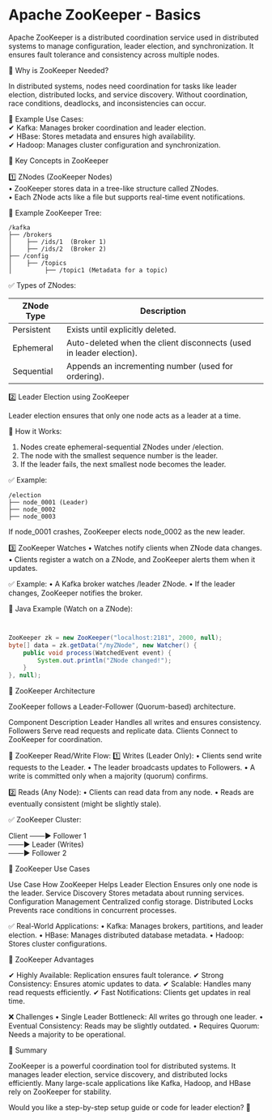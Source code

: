 # Apache ZooKeeper - Basics

Apache ZooKeeper is a distributed coordination service used in distributed systems to manage configuration, leader election, and synchronization. It ensures fault tolerance and consistency across multiple nodes.

🔹 Why is ZooKeeper Needed?

In distributed systems, nodes need coordination for tasks like leader election, distributed locks, and service discovery. Without coordination, race conditions, deadlocks, and inconsistencies can occur.

📌 Example Use Cases: </br>
✔ Kafka: Manages broker coordination and leader election. </br>
✔ HBase: Stores metadata and ensures high availability. </br>
✔ Hadoop: Manages cluster configuration and synchronization. </br>

🔹 Key Concepts in ZooKeeper

1️⃣ ZNodes (ZooKeeper Nodes) </br>
•	ZooKeeper stores data in a tree-like structure called ZNodes. </br>
•	Each ZNode acts like a file but supports real-time event notifications. </br>

📌 Example ZooKeeper Tree:
```
/kafka
├── /brokers
│    ├── /ids/1  (Broker 1)
│    ├── /ids/2  (Broker 2)
├── /config
│    ├── /topics
│         ├── /topic1 (Metadata for a topic)
```
✅ Types of ZNodes:

ZNode Type |	Description
---|---
Persistent |	Exists until explicitly deleted.
Ephemeral |	Auto-deleted when the client disconnects (used in leader election).
Sequential |	Appends an incrementing number (used for ordering).

2️⃣ Leader Election using ZooKeeper

Leader election ensures that only one node acts as a leader at a time.

📌 How it Works:
1.	Nodes create ephemeral-sequential ZNodes under /election.
2.	The node with the smallest sequence number is the leader.
3.	If the leader fails, the next smallest node becomes the leader.

✅ Example:
```
/election
├── node_0001 (Leader)
├── node_0002
├── node_0003
```
If node_0001 crashes, ZooKeeper elects node_0002 as the new leader.

3️⃣ ZooKeeper Watches
•	Watches notify clients when ZNode data changes.
•	Clients register a watch on a ZNode, and ZooKeeper alerts them when it updates.

✅ Example:
•	A Kafka broker watches /leader ZNode.
•	If the leader changes, ZooKeeper notifies the broker.

📌 Java Example (Watch on a ZNode):
```java


ZooKeeper zk = new ZooKeeper("localhost:2181", 2000, null);
byte[] data = zk.getData("/myZNode", new Watcher() {
    public void process(WatchedEvent event) {
        System.out.println("ZNode changed!");
    }
}, null);
```
🔹 ZooKeeper Architecture

ZooKeeper follows a Leader-Follower (Quorum-based) architecture.

Component	Description
Leader	Handles all writes and ensures consistency.
Followers	Serve read requests and replicate data.
Clients	Connect to ZooKeeper for coordination.

📌 ZooKeeper Read/Write Flow:
1️⃣ Writes (Leader Only):
•	Clients send write requests to the Leader.
•	The leader broadcasts updates to Followers.
•	A write is committed only when a majority (quorum) confirms.

2️⃣ Reads (Any Node):
•	Clients can read data from any node.
•	Reads are eventually consistent (might be slightly stale).

✅ ZooKeeper Cluster:

Client  ───► Follower 1  
───► Leader (Writes)  
───► Follower 2

🔹 ZooKeeper Use Cases

Use Case	How ZooKeeper Helps
Leader Election	Ensures only one node is the leader.
Service Discovery	Stores metadata about running services.
Configuration Management	Centralized config storage.
Distributed Locks	Prevents race conditions in concurrent processes.

✅ Real-World Applications:
•	Kafka: Manages brokers, partitions, and leader election.
•	HBase: Manages distributed database metadata.
•	Hadoop: Stores cluster configurations.

🔹 ZooKeeper Advantages

✔ Highly Available: Replication ensures fault tolerance.
✔ Strong Consistency: Ensures atomic updates to data.
✔ Scalable: Handles many read requests efficiently.
✔ Fast Notifications: Clients get updates in real time.

❌ Challenges
•	Single Leader Bottleneck: All writes go through one leader.
•	Eventual Consistency: Reads may be slightly outdated.
•	Requires Quorum: Needs a majority to be operational.

🔹 Summary

ZooKeeper is a powerful coordination tool for distributed systems. It manages leader election, service discovery, and distributed locks efficiently. Many large-scale applications like Kafka, Hadoop, and HBase rely on ZooKeeper for stability.

Would you like a step-by-step setup guide or code for leader election? 🚀